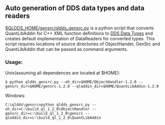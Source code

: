## Auto generation of DDS data types  and data readers ##

[$QLDDS\_HOME/gensrc/qldds\_gensrc.py](https://code.google.com/p/qldds/source/browse/gensrc/qldds_gensrc.py) is a python script that converts QuantLibAddin for C++ XML function definitions to [DDS Data Types](DDSDataTypes.md) and creates default implementation of DataReaders for converted types.  This script requires locations of source directories of ObjectHander, GenSrc and QuantLibAddin that can be passed as command arguments.

### Usage: ###

Unix(assuming all dependences are located at $HOME):
```
$ python qldds_gensrc.py --oh_dir=$HOME/ObjectHandler-1.2.0 --gensrc_dir=$HOME/gensrc-1.2.0 --qladdin_dir=$HOME/QuantLibAddin-1.2.0
```

Windows:
```
C:\qldds\gensrc>python qldds_gensrc.py --oh_dir=C:\build_ql_1_2_0\ObjectHandler --gensrc_dir=c:\build_ql_1_2_0\gensrc --qladdin_dir=c:\build_ql_1_2_0\QuantLibAddin
```